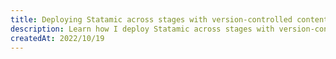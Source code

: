 ```yaml
---
title: Deploying Statamic across stages with version-controlled content
description: Learn how I deploy Statamic across stages with version-controlled content.
createdAt: 2022/10/19
---
```

